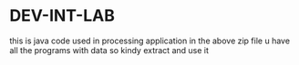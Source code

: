 # DEV-INT-LAB
 this is java code used in processing application
 in the above zip file u have all the programs with data so kindy extract and use it 
